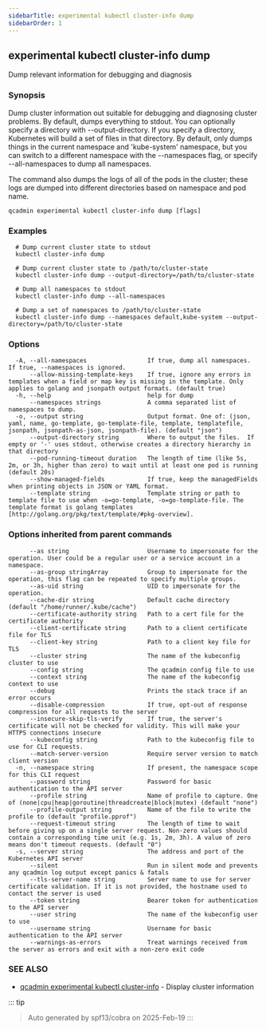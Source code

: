 ```yaml
---
sidebarTitle: experimental kubectl cluster-info dump
sidebarOrder: 1
---
```


## experimental kubectl cluster-info dump

Dump relevant information for debugging and diagnosis

### Synopsis

Dump cluster information out suitable for debugging and diagnosing cluster problems.  By default, dumps everything to stdout. You can optionally specify a directory with --output-directory.  If you specify a directory, Kubernetes will build a set of files in that directory.  By default, only dumps things in the current namespace and 'kube-system' namespace, but you can switch to a different namespace with the --namespaces flag, or specify --all-namespaces to dump all namespaces.

 The command also dumps the logs of all of the pods in the cluster; these logs are dumped into different directories based on namespace and pod name.

```
qcadmin experimental kubectl cluster-info dump [flags]
```

### Examples

```
  # Dump current cluster state to stdout
  kubectl cluster-info dump
  
  # Dump current cluster state to /path/to/cluster-state
  kubectl cluster-info dump --output-directory=/path/to/cluster-state
  
  # Dump all namespaces to stdout
  kubectl cluster-info dump --all-namespaces
  
  # Dump a set of namespaces to /path/to/cluster-state
  kubectl cluster-info dump --namespaces default,kube-system --output-directory=/path/to/cluster-state
```

### Options

```
  -A, --all-namespaces                 If true, dump all namespaces.  If true, --namespaces is ignored.
      --allow-missing-template-keys    If true, ignore any errors in templates when a field or map key is missing in the template. Only applies to golang and jsonpath output formats. (default true)
  -h, --help                           help for dump
      --namespaces strings             A comma separated list of namespaces to dump.
  -o, --output string                  Output format. One of: (json, yaml, name, go-template, go-template-file, template, templatefile, jsonpath, jsonpath-as-json, jsonpath-file). (default "json")
      --output-directory string        Where to output the files.  If empty or '-' uses stdout, otherwise creates a directory hierarchy in that directory
      --pod-running-timeout duration   The length of time (like 5s, 2m, or 3h, higher than zero) to wait until at least one pod is running (default 20s)
      --show-managed-fields            If true, keep the managedFields when printing objects in JSON or YAML format.
      --template string                Template string or path to template file to use when -o=go-template, -o=go-template-file. The template format is golang templates [http://golang.org/pkg/text/template/#pkg-overview].
```

### Options inherited from parent commands

```
      --as string                      Username to impersonate for the operation. User could be a regular user or a service account in a namespace.
      --as-group stringArray           Group to impersonate for the operation, this flag can be repeated to specify multiple groups.
      --as-uid string                  UID to impersonate for the operation.
      --cache-dir string               Default cache directory (default "/home/runner/.kube/cache")
      --certificate-authority string   Path to a cert file for the certificate authority
      --client-certificate string      Path to a client certificate file for TLS
      --client-key string              Path to a client key file for TLS
      --cluster string                 The name of the kubeconfig cluster to use
      --config string                  The qcadmin config file to use
      --context string                 The name of the kubeconfig context to use
      --debug                          Prints the stack trace if an error occurs
      --disable-compression            If true, opt-out of response compression for all requests to the server
      --insecure-skip-tls-verify       If true, the server's certificate will not be checked for validity. This will make your HTTPS connections insecure
      --kubeconfig string              Path to the kubeconfig file to use for CLI requests.
      --match-server-version           Require server version to match client version
  -n, --namespace string               If present, the namespace scope for this CLI request
      --password string                Password for basic authentication to the API server
      --profile string                 Name of profile to capture. One of (none|cpu|heap|goroutine|threadcreate|block|mutex) (default "none")
      --profile-output string          Name of the file to write the profile to (default "profile.pprof")
      --request-timeout string         The length of time to wait before giving up on a single server request. Non-zero values should contain a corresponding time unit (e.g. 1s, 2m, 3h). A value of zero means don't timeout requests. (default "0")
  -s, --server string                  The address and port of the Kubernetes API server
      --silent                         Run in silent mode and prevents any qcadmin log output except panics & fatals
      --tls-server-name string         Server name to use for server certificate validation. If it is not provided, the hostname used to contact the server is used
      --token string                   Bearer token for authentication to the API server
      --user string                    The name of the kubeconfig user to use
      --username string                Username for basic authentication to the API server
      --warnings-as-errors             Treat warnings received from the server as errors and exit with a non-zero exit code
```

### SEE ALSO

* [qcadmin experimental kubectl cluster-info](experimental_kubectl_cluster-info.md)	 - Display cluster information

::: tip
>Auto generated by spf13/cobra on 2025-Feb-19
:::